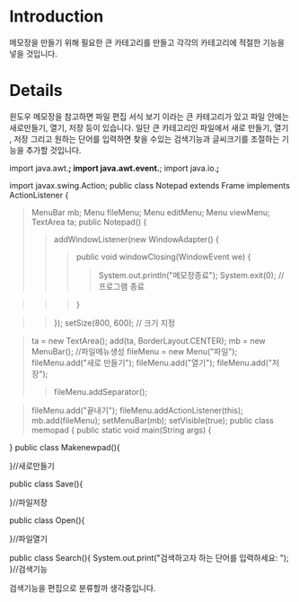 # Introduction #

메모장을 만들기 위해 필요한 큰 카테고리를 만들고 각각의 카테고리에 적절한 기능을 넣을 것입니다.

# Details #
윈도우 메모장을 참고하면
파일 편집 서식 보기 이라는 큰 카테고리가 있고
파일 안에는 새로만들기, 열기, 저장  등이 있습니다.
일단 큰 카테고리인 파일에서 새로 만들기, 열기 , 저장
그리고 원하는 단어를 입력하면 찾을 수있는 검색기능과 글씨크기를 조절하는 기능을 추가할 것입니다.

import java.awt.**;
import java.awt.event.**;
import java.io.**;**

import javax.swing.Action;
public class Notepad extends Frame implements ActionListener {
> MenuBar mb;
> Menu fileMenu;
> Menu editMenu;
> Menu viewMenu;
> TextArea ta;
> public Notepad() {
> > addWindowListener(new WindowAdapter() {
> > > public void windowClosing(WindowEvent we) {
> > > > System.out.println("메모장종료");
> > > > System.exit(0);  //  프로그램 종료

> > > }

> > });
> > setSize(800, 600);    //  크기 지정


> ta = new TextArea();
> add(ta, BorderLayout.CENTER);
> mb = new MenuBar();           //파일메뉴생성
> fileMenu = new Menu("파일");
> fileMenu.add("새로 만들기");
> fileMenu.add("열기");
> fileMenu.add("저장");
> > fileMenu.addSeparator();

> fileMenu.add("끝내기");
> fileMenu.addActionListener(this);
> mb.add(fileMenu);
> setMenuBar(mb);
> setVisible(true);
public class memopad {
public static void main(String args) {

}
public class Makenewpad(){

}//새로만들기

public class Save(){

}//파일저장

public class Open(){

}//파일열기

public class Search(){
System.out.print("검색하고자 하는 단어를 입력하세요: ");
}//검색기능


검색기능을 편집으로 분류할까 생각중입니다.